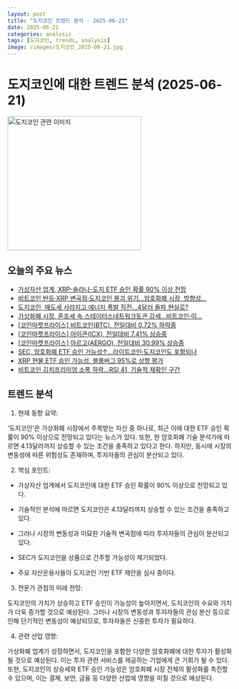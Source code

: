 ```yaml
---
layout: post
title: "도지코인 트렌드 분석 - 2025-06-21"
date: 2025-06-21
categories: analysis
tags: [도지코인, trends, analysis]
image: /images/도지코인_2025-06-21.jpg
---
```


# 도지코인에 대한 트렌드 분석 (2025-06-21)

<img src="https://nan0silver.github.io/doge_trend_monitoring/images/도지코인_2025-06-21.jpg" alt="도지코인 관련 이미지" width="300">

## 오늘의 주요 뉴스

- [가상자산 업계, XRP-솔라나-도지</b> ETF 승인 확률 90% 이상 전망](https://zdnet.co.kr/view/?no=20250621102657)
- [비트코인 반등·XRP 변곡점·도지코인</b> 붕괴 위기…암호화폐 시장, 방향성...](https://www.tokenpost.kr/news/cryptocurrency/259759)
- [도지코인</b>, 매도세 사라지고 에너지 폭발 직전...4달러 돌파 현실로?](http://coinreaders.com/167826)
- [가상화폐 시장, 혼조세 속 스테이터스네트워크토큰 강세...비트코인</b>·이...](https://www.gukjenews.com/news/articleView.html?idxno=3304697)
- [[코인</b>마켓프라이스] 비트코인</b>(BTC), 전일대비 0.72% 하락중](http://www.smarttimes.co.kr/news/articleView.html?idxno=34546)
- [[코인</b>마켓프라이스] 아이콘(ICX), 전일대비 7.41% 상승중](http://www.smarttimes.co.kr/news/articleView.html?idxno=34545)
- [[코인</b>마켓프라이스] 아르고(AERGO), 전일대비 30.99% 상승중](http://www.smarttimes.co.kr/news/articleView.html?idxno=34544)
- [SEC, 암호화폐 ETF 승인 가능성↑…라이트코인·도지코인</b>도 포함되나](https://www.digitaltoday.co.kr/news/articleView.html?idxno=572321)
- [XRP 현물 ETF 승인 가능성, 블룸버그 95%로 상향 평가](http://coinreaders.com/167813)
- [비트코인</b> 김치프리미엄 소폭 하락…RSI 41, 기술적 재확인 구간](https://www.tokenpost.kr/news/cryptocurrency/259738)

## 트렌드 분석

1. 현재 동향 요약: 

'도지코인'은 가상화폐 시장에서 주목받는 자산 중 하나로, 최근 이에 대한 ETF 승인 확률이 90% 이상으로 전망되고 있다는 뉴스가 있다. 또한, 한 암호화폐 기술 분석가에 따르면 4.13달러까지 상승할 수 있는 조건을 충족하고 있다고 한다. 하지만, 동시에 시장의 변동성에 따른 위험성도 존재하며, 투자자들의 관심이 분산되고 있다.



2. 핵심 포인트: 

  - 가상자산 업계에서 도지코인에 대한 ETF 승인 확률이 90% 이상으로 전망되고 있다.

  - 기술적인 분석에 따르면 도지코인은 4.13달러까지 상승할 수 있는 조건을 충족하고 있다.

  - 그러나 시장의 변동성과 미묘한 기술적 변곡점에 따라 투자자들의 관심이 분산되고 있다.

  - SEC가 도지코인을 상품으로 간주할 가능성이 제기되었다.

  - 주요 자산운용사들이 도지코인 기반 ETF 제안을 심사 중이다.



3. 전문가 관점의 미래 전망: 

도지코인의 가치가 상승하고 ETF 승인이 가능성이 높아지면서, 도지코인의 수요와 가치가 더욱 증가할 것으로 예상된다. 그러나 시장의 변동성과 투자자들의 관심 분산 등으로 인해 단기적인 변동성이 예상되므로, 투자자들은 신중한 투자가 필요하다.



4. 관련 산업 영향: 

가상화폐 업계가 성장하면서, 도지코인을 포함한 다양한 암호화폐에 대한 투자가 활성화될 것으로 예상된다. 이는 투자 관련 서비스를 제공하는 기업에게 큰 기회가 될 수 있다. 또한, 도지코인의 상승세와 ETF 승인 가능성은 암호화폐 시장 전체의 활성화를 촉진할 수 있으며, 이는 결제, 보안, 금융 등 다양한 산업에 영향을 미칠 것으로 예상된다.